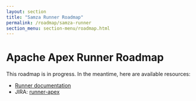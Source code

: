 ```yaml
---
layout: section
title: "Samza Runner Roadmap"
permalink: /roadmap/samza-runner
section_menu: section-menu/roadmap.html
---
```

<!--
Licensed under the Apache License, Version 2.0 (the "License");
you may not use this file except in compliance with the License.
You may obtain a copy of the License at

http://www.apache.org/licenses/LICENSE-2.0

Unless required by applicable law or agreed to in writing, software
distributed under the License is distributed on an "AS IS" BASIS,
WITHOUT WARRANTIES OR CONDITIONS OF ANY KIND, either express or implied.
See the License for the specific language governing permissions and
limitations under the License.
-->

# Apache Apex Runner Roadmap

This roadmap is in progress. In the meantime, here are available resources:

 - [Runner documentation]({{site.base_url}}/documentation/runners/apex)
 - JIRA: [runner-apex](https://issues.apache.org/jira/issues/?jql=project%20%3D%20BEAM%20AND%20component%20%3D%20runner-apex)
